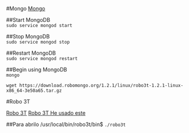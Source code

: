 #Mongo
[Mongo](https://docs.mongodb.com/manual/tutorial/install-mongodb-on-ubuntu/#start-mongodb
)

##Start MongoDB  
`sudo service mongod start`

##Stop MongoDB  
`sudo service mongod stop`

##Restart MongoDB  
`sudo service mongod restart`

##Begin using MongoDB  
`mongo`


    wget https://download.robomongo.org/1.2.1/linux/robo3t-1.2.1-linux-x86_64-3e50a65.tar.gz

#Robo 3T


[Robo 3T](https://robomongo.org)
[Robo 3T He usado este](https://www.dotnetjalps.com/2018/03/install-robo3t-robmongo-ubuntu.html)

##Para abrilo
/usr/local/bin/robo3t/bin$ 
`./robo3t`

